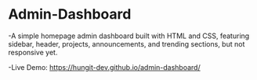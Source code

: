 # Admin-Dashboard
-A simple homepage admin dashboard built with HTML and CSS, featuring sidebar, header, projects, announcements, and trending sections, but not responsive yet.

-Live Demo: https://hungit-dev.github.io/admin-dashboard/
